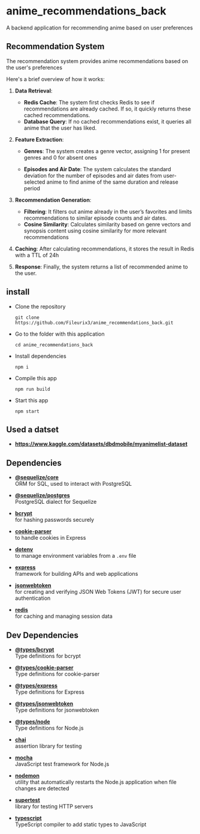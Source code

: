 # anime_recommendations_back

A backend application for recommending anime based on user preferences

## Recommendation System

The recommendation system provides anime recommendations based on the user's preferences

Here's a brief overview of how it works:

1. **Data Retrieval**:

   - **Redis Cache**: The system first checks Redis to see if recommendations are already cached. If so, it quickly returns these cached recommendations.
   - **Database Query**: If no cached recommendations exist, it queries all anime that the user has liked.

2. **Feature Extraction**:

   - **Genres**: The system creates a genre vector, assigning 1 for present genres and 0 for absent ones

   - **Episodes and Air Date**: The system calculates the standard deviation for the number of episodes and air dates from user-selected anime to find anime of the same duration and release period

3. **Recommendation Generation**:

   - **Filtering**: It filters out anime already in the user’s favorites and limits recommendations to similar episode counts and air dates.
   - **Cosine Similarity**: Calculates similarity based on genre vectors and synopsis content using cosine similarity for more relevant recommendations

4. **Caching**: After calculating recommendations, it stores the result in Redis with a TTL of 24h

5. **Response**: Finally, the system returns a list of recommended anime to the user.

## install

- Clone the repository

  ```
  git clone https://github.com/Fileurix3/anime_recommendations_back.git
  ```

- Go to the folder with this application

  ```
  cd anime_recommendations_back
  ```

- Install dependencies

  ```
  npm i
  ```

- Compile this app

  ```
  npm run build
  ```

- Start this app
  ```
  npm start
  ```

## Used a datset

- **https://www.kaggle.com/datasets/dbdmobile/myanimelist-dataset**

## Dependencies

- **[@sequelize/core](https://www.npmjs.com/package/@sequelize/core)**  
  ORM for SQL, used to interact with PostgreSQL

- **[@sequelize/postgres](https://www.npmjs.com/package/@sequelize/postgres)**  
  PostgreSQL dialect for Sequelize

- **[bcrypt](https://www.npmjs.com/package/bcrypt)**  
  for hashing passwords securely

- **[cookie-parser](https://www.npmjs.com/package/cookie-parser)**  
  to handle cookies in Express

- **[dotenv](https://www.npmjs.com/package/dotenv)**  
  to manage environment variables from a `.env` file

- **[express](https://www.npmjs.com/package/express)**  
  framework for building APIs and web applications

- **[jsonwebtoken](https://www.npmjs.com/package/jsonwebtoken)**  
  for creating and verifying JSON Web Tokens (JWT) for secure user authentication

- **[redis](https://www.npmjs.com/package/redis)**  
  for caching and managing session data

## Dev Dependencies

- **[@types/bcrypt](https://www.npmjs.com/package/@types/bcrypt)**  
  Type definitions for bcrypt

- **[@types/cookie-parser](https://www.npmjs.com/package/@types/cookie-parser)**  
  Type definitions for cookie-parser

- **[@types/express](https://www.npmjs.com/package/@types/express)**  
  Type definitions for Express

- **[@types/jsonwebtoken](https://www.npmjs.com/package/@types/jsonwebtoken)**  
  Type definitions for jsonwebtoken

- **[@types/node](https://www.npmjs.com/package/@types/node)**  
  Type definitions for Node.js

- **[chai](https://www.npmjs.com/package/chai)**  
  assertion library for testing

- **[mocha](https://www.npmjs.com/package/mocha)**  
  JavaScript test framework for Node.js

- **[nodemon](https://www.npmjs.com/package/nodemon)**  
  utility that automatically restarts the Node.js application when file changes are detected

- **[supertest](https://www.npmjs.com/package/supertest)**  
  library for testing HTTP servers

- **[typescript](https://www.npmjs.com/package/typescript)**  
  TypeScript compiler to add static types to JavaScript
